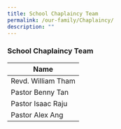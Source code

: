 ```yaml
---
title: School Chaplaincy Team
permalink: /our-family/Chaplaincy/
description: ""
---
```

### School Chaplaincy Team

|**Name** |
| -------- | 
|Revd. William Tham|
|Pastor Benny Tan|
|Pastor Isaac Raju|
|Pastor Alex Ang|